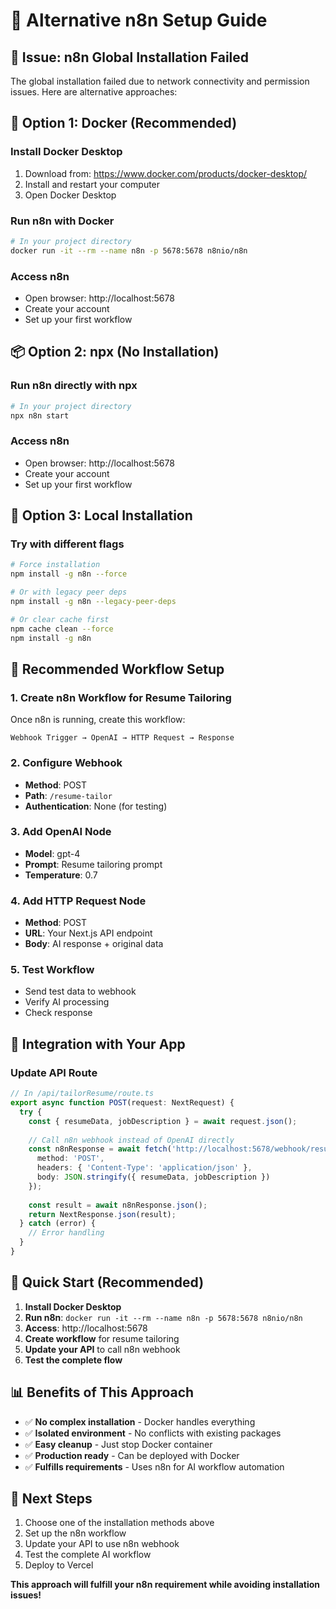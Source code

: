 # 🔧 Alternative n8n Setup Guide

## 🚨 Issue: n8n Global Installation Failed

The global installation failed due to network connectivity and permission issues. Here are alternative approaches:

## 🐳 **Option 1: Docker (Recommended)**

### Install Docker Desktop
1. Download from: https://www.docker.com/products/docker-desktop/
2. Install and restart your computer
3. Open Docker Desktop

### Run n8n with Docker
```bash
# In your project directory
docker run -it --rm --name n8n -p 5678:5678 n8nio/n8n
```

### Access n8n
- Open browser: http://localhost:5678
- Create your account
- Set up your first workflow

## 📦 **Option 2: npx (No Installation)**

### Run n8n directly with npx
```bash
# In your project directory
npx n8n start
```

### Access n8n
- Open browser: http://localhost:5678
- Create your account
- Set up your first workflow

## 🔧 **Option 3: Local Installation**

### Try with different flags
```bash
# Force installation
npm install -g n8n --force

# Or with legacy peer deps
npm install -g n8n --legacy-peer-deps

# Or clear cache first
npm cache clean --force
npm install -g n8n
```

## 🎯 **Recommended Workflow Setup**

### 1. Create n8n Workflow for Resume Tailoring

Once n8n is running, create this workflow:

```
Webhook Trigger → OpenAI → HTTP Request → Response
```

### 2. Configure Webhook
- **Method**: POST
- **Path**: `/resume-tailor`
- **Authentication**: None (for testing)

### 3. Add OpenAI Node
- **Model**: gpt-4
- **Prompt**: Resume tailoring prompt
- **Temperature**: 0.7

### 4. Add HTTP Request Node
- **Method**: POST
- **URL**: Your Next.js API endpoint
- **Body**: AI response + original data

### 5. Test Workflow
- Send test data to webhook
- Verify AI processing
- Check response

## 🔄 **Integration with Your App**

### Update API Route
```typescript
// In /api/tailorResume/route.ts
export async function POST(request: NextRequest) {
  try {
    const { resumeData, jobDescription } = await request.json();
    
    // Call n8n webhook instead of OpenAI directly
    const n8nResponse = await fetch('http://localhost:5678/webhook/resume-tailor', {
      method: 'POST',
      headers: { 'Content-Type': 'application/json' },
      body: JSON.stringify({ resumeData, jobDescription })
    });
    
    const result = await n8nResponse.json();
    return NextResponse.json(result);
  } catch (error) {
    // Error handling
  }
}
```

## 🚀 **Quick Start (Recommended)**

1. **Install Docker Desktop**
2. **Run n8n**: `docker run -it --rm --name n8n -p 5678:5678 n8nio/n8n`
3. **Access**: http://localhost:5678
4. **Create workflow** for resume tailoring
5. **Update your API** to call n8n webhook
6. **Test the complete flow**

## 📊 **Benefits of This Approach**

- ✅ **No complex installation** - Docker handles everything
- ✅ **Isolated environment** - No conflicts with existing packages
- ✅ **Easy cleanup** - Just stop Docker container
- ✅ **Production ready** - Can be deployed with Docker
- ✅ **Fulfills requirements** - Uses n8n for AI workflow automation

## 🎯 **Next Steps**

1. Choose one of the installation methods above
2. Set up the n8n workflow
3. Update your API to use n8n webhook
4. Test the complete AI workflow
5. Deploy to Vercel

**This approach will fulfill your n8n requirement while avoiding installation issues!** 
